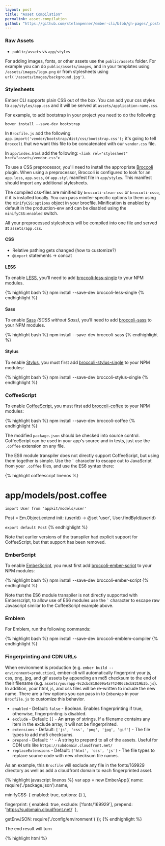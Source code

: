 ```yaml
---
layout: post
title: "Asset Compilation"
permalink: asset-compilation
github: "https://github.com/stefanpenner/ember-cli/blob/gh-pages/_posts/2013-04-09-asset-compilation.md"
---
```


### Raw Assets

* `public/assets` vs `app/styles`

For adding images, fonts, or other assets use the `public/assets` folder. For
example you can do `public/assets/images`, and in your templates using
`/assets/images/logo.png` or from stylesheets using
`url('/assets/images/background.jpg')`.

### Stylesheets

Ember CLI supports plain CSS out of the box. You can add your css styles to
`app/styles/app.css` and it will be served at `assets/application-name.css`.

For example, to add bootstrap in your project you need to do the following:

`bower install --save-dev bootstrap`

In `Brocfile.js` add the following:
`app.import('vendor/bootstrap/dist/css/bootstrap.css');`
it's going to tell `Broccoli` that we want this file to be concatenated with our `vendor.css` file.

In `app/index.html` add the following:
`<link rel="stylesheet" href="assets/vendor.css">`


To use a CSS preprocessor, you'll need to install the appropriate
[Broccoli](https://github.com/joliss/broccoli) plugin. When using a
preprocessor, Broccoli is configured to look for an `app.less`, `app.scss`,
or `app.styl` manifest file in `app/styles`. This manifest should import any
additional stylesheets.

The compiled css-files are minified by `broccoli-clean-css` or `broccoli-csso`,
if it is installed locally. You can pass minifer-specific options to them using
the `minifyCSS:options` object in your brocfile. Minification is enabled by
default in the production-env and can be disabled using the `minifyCSS:enabled`
switch.

All your preprocessed stylesheets will be compiled into one file and served at
`assets/app.css`.

#### CSS

* Relative pathing gets changed (how to customize?)
* `@import` statements -> concat

#### LESS

To enable [LESS](http://lesscss.org/), you'll need to add
[broccoli-less-single](https://github.com/gabrielgrant/broccoli-less-single) to
your NPM modules.

{% highlight bash %}
npm install --save-dev broccoli-less-single
{% endhighlight %}

#### Sass

To enable [Sass](http://sass-lang.com/) *(SCSS without Sass)*, you'll need to
add [broccoli-sass](https://github.com/joliss/broccoli-sass) to your NPM
modules.

{% highlight bash %}
npm install --save-dev broccoli-sass
{% endhighlight %}

#### Stylus

To enable [Stylus](http://learnboost.github.io/stylus/), you must first add
[broccoli-stylus-single](https://github.com/gabrielgrant/broccoli-stylus-single) to your NPM
modules:

{% highlight bash %}
npm install --save-dev broccoli-stylus-single
{% endhighlight %}

### CoffeeScript

To enable [CoffeeScript](http://coffeescript.org/), you must
first add [broccoli-coffee](https://github.com/joliss/broccoli-coffee) to your
NPM modules:

{% highlight bash %}
npm install --save-dev broccoli-coffee
{% endhighlight %}

The modified `package.json` should be checked into source control. CoffeeScript
can be used in your app's source and in tests, just use the `.coffee` extension
on any file.

The ES6 module transpiler does not directly support CoffeeScript, but using them
together is simple. Use the `` ` `` character to escape out to JavaScript from
your `.coffee` files, and use the ES6 syntax there:

{% highlight coffeescript linenos %}
# app/models/post.coffee
`import User from 'appkit/models/user'`

Post = Em.Object.extend
  init: (userId) ->
    @set 'user', User.findById(userId)

`export default Post`
{% endhighlight %}

Note that earlier versions of the transpiler had explicit support for
CoffeeScript, but that support has been removed.

### EmberScript

To enable [EmberScript](http://emberscript.com), you must
first add [broccoli-ember-script](https://github.com/aradabaugh/broccoli-ember-script) to your
NPM modules:

{% highlight bash %}
npm install --save-dev broccoli-ember-script
{% endhighlight %}

Note that the ES6 module transpiler is not directly supported with Emberscript, to allow use of ES6 modules use the `` ` `` character to escape raw Javascript similar to the CoffeeScript example above.

### Emblem

For Emblem, run the following commands:

{% highlight bash %}
npm install --save-dev broccoli-emblem-compiler
{% endhighlight %}

### Fingerprinting and CDN URLs

When environment is production (e.g. `ember build --environment=production`), 
ember-cli will automatically fingerprint your js, css, png, jpg, and gif assets 
by appending an md5 checksum to the end of their filename 
(e.g. `assets/yourapp-9c2cbd818d09a4a742406c6cb8219b3b.js`). In addition, your 
html, js, and css files will be re-written to include the new name. There are 
a few options you can pass in to `EmberApp` in your `Brocfile.js` to customize 
this behavior.

* `enabled` - Default: `false` - Boolean. Enables fingerprinting if true,
otherwise, fingerprinting is disabled.
* `exclude` - Default: `[]` - An array of strings. If a filename contains any 
item in the exclude array, it will not be fingerprinted.
* `extensions` - Default: `['js', 'css', 'png', 'jpg', 'gif']` - The file types 
to add md5 checksums.
* `prepend` - Default: `''` - A string to prepend to all of the assets. Useful 
for CDN urls like `https://subdomain.cloudfront.net/`
* `replaceExtensions` - Default: `['html', 'css', 'js']` - The file types to 
replace source code with new checksum file names.

As an example, this `Brocfile` will exclude any file in the fonts/169929 
directory as well as add a cloudfront domain to each fingerprinted asset.

{% highlight javascript linenos %}
var app = new EmberApp({
  name: require('./package.json').name,

  minifyCSS: {
    enabled: true,
    options: {}
  },

  fingerprint: {
    enabled: true,
    exclude: ['fonts/169929'],
    prepend: 'https://sudomain.cloudfront.net/'
  },

  getEnvJSON: require('./config/environment')
});
{% endhighlight %}

The end result will turn

{% highlight html %}
<script src="assets/appname.js">
background: url('/images/foo.png');
{% endhighlight %}

into

{% highlight html %}
<script src="https://subdomain.cloudfront.net/assets/appname-342b0f87ea609e6d349c7925d86bd597.js">
background: url('https://subdomain.cloudfront.net/images/foo-735d6c098496507e26bb40ecc8c1394d.png');
{% endhighlight %}
